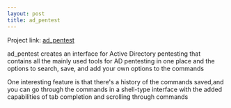 ```yaml
---
layout: post
title: ad_pentest
---
```


Project link: [ad_pentest](https://github.com/xenonminer/ad_pentest)

ad_pentest creates an interface for Active Directory pentesting that contains all the mainly used tools for AD pentesting in one place and the options to search, save, and add your own options to the commands

One interesting feature is that there's a history of the commands saved,and  you can go through the commands in a shell-type interface with the added capabilities of tab completion and scrolling through commands